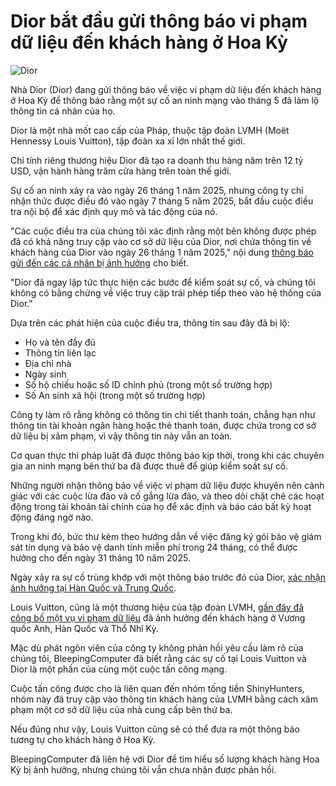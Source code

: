 # Dior bắt đầu gửi thông báo vi phạm dữ liệu đến khách hàng ở Hoa Kỳ

![Dior](https://www.bleepstatic.com/content/hl-images/2025/07/21/DIOR.jpg)

Nhà Dior (Dior) đang gửi thông báo về việc vi phạm dữ liệu đến khách hàng ở Hoa Kỳ để thông báo rằng một sự cố an ninh mạng vào tháng 5 đã làm lộ thông tin cá nhân của họ.

Dior là một nhà mốt cao cấp của Pháp, thuộc tập đoàn LVMH (Moët Hennessy Louis Vuitton), tập đoàn xa xỉ lớn nhất thế giới.

Chỉ tính riêng thương hiệu Dior đã tạo ra doanh thu hàng năm trên 12 tỷ USD, vận hành hàng trăm cửa hàng trên toàn thế giới.

Sự cố an ninh xảy ra vào ngày 26 tháng 1 năm 2025, nhưng công ty chỉ nhận thức được điều đó vào ngày 7 tháng 5 năm 2025, bắt đầu cuộc điều tra nội bộ để xác định quy mô và tác động của nó.

"Các cuộc điều tra của chúng tôi xác định rằng một bên không được phép đã có khả năng truy cập vào cơ sở dữ liệu của Dior, nơi chứa thông tin về khách hàng của Dior vào ngày 26 tháng 1 năm 2025," nội dung [thông báo gửi đến các cá nhân bị ảnh hưởng](https://www.documentcloud.org/documents/26017370-customer-notification-letter-template-0-0/) cho biết.

"Dior đã ngay lập tức thực hiện các bước để kiểm soát sự cố, và chúng tôi không có bằng chứng về việc truy cập trái phép tiếp theo vào hệ thống của Dior."

Dựa trên các phát hiện của cuộc điều tra, thông tin sau đây đã bị lộ:

* Họ và tên đầy đủ
* Thông tin liên lạc
* Địa chỉ nhà
* Ngày sinh
* Số hộ chiếu hoặc số ID chính phủ (trong một số trường hợp)
* Số An sinh xã hội (trong một số trường hợp)

Công ty làm rõ rằng không có thông tin chi tiết thanh toán, chẳng hạn như thông tin tài khoản ngân hàng hoặc thẻ thanh toán, được chứa trong cơ sở dữ liệu bị xâm phạm, vì vậy thông tin này vẫn an toàn.

Cơ quan thực thi pháp luật đã được thông báo kịp thời, trong khi các chuyên gia an ninh mạng bên thứ ba đã được thuê để giúp kiểm soát sự cố.

Những người nhận thông báo về việc vi phạm dữ liệu được khuyên nên cảnh giác với các cuộc lừa đảo và cố gắng lừa đảo, và theo dõi chặt chẽ các hoạt động trong tài khoản tài chính của họ để xác định và báo cáo bất kỳ hoạt động đáng ngờ nào.

Trong khi đó, bức thư kèm theo hướng dẫn về việc đăng ký gói bảo vệ giám sát tín dụng và bảo vệ danh tính miễn phí trong 24 tháng, có thể được hưởng cho đến ngày 31 tháng 10 năm 2025.

Ngày xảy ra sự cố trùng khớp với một thông báo trước đó của Dior, [xác nhận ảnh hưởng tại Hàn Quốc và Trung Quốc](https://www.bleepingcomputer.com/news/security/fashion-giant-dior-discloses-cyberattack-warns-of-data-breach/).

Louis Vuitton, cũng là một thương hiệu của tập đoàn LVMH, [gần đây đã công bố một vụ vi phạm dữ liệu](https://www.bleepingcomputer.com/news/security/louis-vuitton-says-regional-data-breaches-tied-to-same-cyberattack/) đã ảnh hưởng đến khách hàng ở Vương quốc Anh, Hàn Quốc và Thổ Nhĩ Kỳ.

Mặc dù phát ngôn viên của công ty không phản hồi yêu cầu làm rõ của chúng tôi, BleepingComputer đã biết rằng các sự cố tại Louis Vuitton và Dior là một phần của cùng một cuộc tấn công mạng.

Cuộc tấn công được cho là liên quan đến nhóm tống tiền ShinyHunters, nhóm này đã truy cập vào thông tin khách hàng của LVMH bằng cách xâm phạm một cơ sở dữ liệu của nhà cung cấp bên thứ ba.

Nếu đúng như vậy, Louis Vuitton cũng sẽ có thể đưa ra một thông báo tương tự cho khách hàng ở Hoa Kỳ.

BleepingComputer đã liên hệ với Dior để tìm hiểu số lượng khách hàng Hoa Kỳ bị ảnh hưởng, nhưng chúng tôi vẫn chưa nhận được phản hồi.